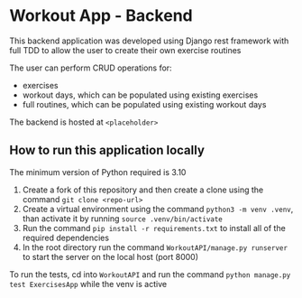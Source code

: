 # Workout App - Backend

This backend application was developed using Django rest framework with full TDD to allow the user to create their own exercise routines

The user can perform CRUD operations for:

- exercises
- workout days, which can be populated using existing exercises
- full routines, which can be populated using existing workout days

The backend is hosted at `<placeholder>`

## How to run this application locally

The minimum version of Python required is 3.10

1. Create a fork of this repository and then create a clone using the command `git clone <repo-url>`
2. Create a virtual environment using the command `python3 -m venv .venv`, than activate it by running `source .venv/bin/activate`
3. Run the command `pip install -r requirements.txt` to install all of the required dependencies
4. In the root directory run the command `WorkoutAPI/manage.py runserver` to start the server on the local host (port 8000)

To run the tests, cd into `WorkoutAPI` and run the command `python manage.py test ExercisesApp` while the venv is active
